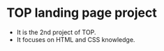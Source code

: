 # TOP landing page project

- It is the 2nd project of TOP.
- It focuses on HTML and CSS knowledge.
